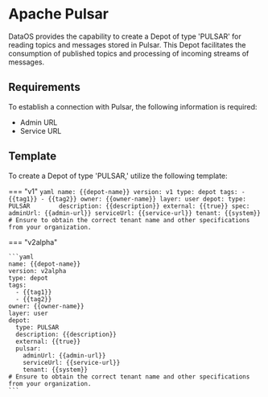 # Apache Pulsar

DataOS provides the capability to create a Depot of type 'PULSAR' for reading topics and messages stored in Pulsar. This Depot facilitates the consumption of published topics and processing of incoming streams of messages.

## Requirements

To establish a connection with Pulsar, the following information is required:

- Admin URL
- Service URL

## Template

To create a Depot of type 'PULSAR,' utilize the following template:

=== "v1"
    ```yaml
    name: {{depot-name}}
    version: v1
    type: depot
    tags:
      - {{tag1}}
      - {{tag2}}
    owner: {{owner-name}}
    layer: user
    depot:
      type: PULSAR       
      description: {{description}}
      external: {{true}}
      spec:              
        adminUrl: {{admin-url}}
        serviceUrl: {{service-url}}
        tenant: {{system}}
    # Ensure to obtain the correct tenant name and other specifications from your organization.
    ```

=== "v2alpha"

    ```yaml
    name: {{depot-name}}
    version: v2alpha
    type: depot
    tags:
      - {{tag1}}
      - {{tag2}}
    owner: {{owner-name}}
    layer: user
    depot:
      type: PULSAR       
      description: {{description}}
      external: {{true}}
      pulsar:              
        adminUrl: {{admin-url}}
        serviceUrl: {{service-url}}
        tenant: {{system}}
    # Ensure to obtain the correct tenant name and other specifications from your organization.
    ```
